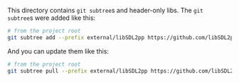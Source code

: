 This directory contains `git subtree`s and header-only libs. The `git subtree`s were added like this:

```sh
# from the project root
git subtree add --prefix external/libSDL2pp https://github.com/libSDL2pp/libSDL2pp.git master --squash
```

And you can update them like this:

```sh
# from the project root
git subtree pull --prefix external/libSDL2pp https://github.com/libSDL2pp/libSDL2pp.git master --squash
```
